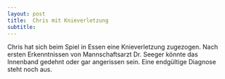 ```yaml
---
layout: post
title:  Chris mit Knieverletzung
subtitle:  
---
```


Chris hat sich beim Spiel in Essen eine Knieverletzung zugezogen. Nach ersten Erkenntnissen von Mannschaftsarzt Dr. Seeger könnte das Innenband gedehnt oder gar angerissen sein. Eine endgültige Diagnose steht noch aus.


